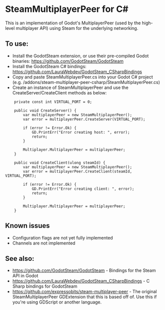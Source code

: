 # SteamMultiplayerPeer for C#

This is an implementation of Godot's MultiplayerPeer (used by the high-level multiplayer API) using Steam for the underlying networking. 

## To use:
* Install the GodotSteam extension, or use their pre-compiled Godot binaries: https://github.com/GodotSteam/GodotSteam
* Install the GodotSteam C# bindings: https://github.com/LauraWebdev/GodotSteam_CSharpBindings
* Copy and paste SteamMultiplayerPeer.cs into your Godot C# project (e.g. /addons/steam-multiplayer-peer-csharp/SteamMultiplayerPeer.cs)
* Create an instance of SteamMultiplayerPeer and use the CreateServer/CreateClient methods as below:
```
    private const int VIRTUAL_PORT = 0;

    public void CreateServer() {
        var multiplayerPeer = new SteamMultiplayerPeer();
        var error = multiplayerPeer.CreateServer(VIRTUAL_PORT);

        if (error != Error.Ok) {
            GD.PrintErr("Error creating host: ", error);
            return;
        }

        Multiplayer.MultiplayerPeer = multiplayerPeer;
    }

    public void CreateClient(ulong steamId) {
        var multiplayerPeer = new SteamMultiplayerPeer();
        var error = multiplayerPeer.CreateClient(steamId, VIRTUAL_PORT);

        if (error != Error.Ok) {
            GD.PrintErr("Error creating client: ", error);
            return;
        }

        Multiplayer.MultiplayerPeer = multiplayerPeer;
    }
```

## Known issues
* Configuration flags are not yet fully implemented
* Channels are not implemented

## See also:
* https://github.com/GodotSteam/GodotSteam - Bindings for the Steam API in Godot
* https://github.com/LauraWebdev/GodotSteam_CSharpBindings - C Sharp bindings for GodotSteam
* https://github.com/expressobits/steam-multiplayer-peer - The original SteamMultiplayerPeer GDExtension that this is based off of. Use this if you're using GDScript or another language.
